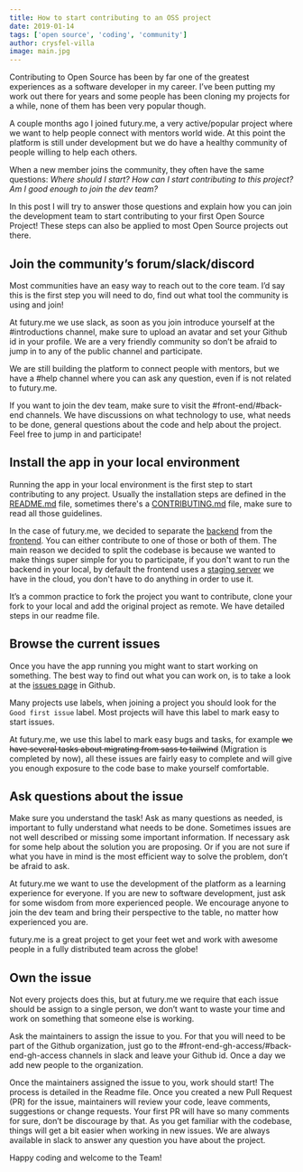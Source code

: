 ```yaml
---
title: How to start contributing to an OSS project
date: 2019-01-14
tags: ['open source', 'coding', 'community']
author: crysfel-villa
image: main.jpg
---
```

Contributing to Open Source has been by far one of the greatest experiences as a software developer in my career. I’ve been putting my work out there for years and some people has been cloning my projects for a while, none of them has been very popular though.

A couple months ago I joined futury.me, a very active/popular project where we want to help people connect with mentors world wide. At this point the platform is still under development but we do have a healthy community of people willing to help each others.

When a new member joins the community, they often have the same questions: *Where should I start? How can I start contributing to this project? Am I good enough to join the dev team?*

In this post I will try to answer those questions and explain how you can join the development team to start contributing to your first Open Source Project! These steps can also be applied to most Open Source projects out there.

## Join the community’s forum/slack/discord
Most communities have an easy way to reach out to the core team. I’d say this is the first step you will need to do, find out what tool the community is using and join!

At futury.me we use slack, as soon as you join introduce yourself at the #introductions channel, make sure to upload an avatar and set your Github id in your profile. We are a very friendly community so don’t be afraid to jump in to any of the public channel and participate.

We are still building the platform to connect people with mentors, but we have a #help channel where you can ask any question, even if is not related to futury.me.

If you want to join the dev team, make sure to visit the #front-end/#back-end channels. We have discussions on what technology to use, what needs to be done, general questions about the code and help about the project. Feel free to jump in and participate!

## Install the app in your local environment
Running the app in your local environment is the first step to start contributing to any project. Usually the installation steps are defined in the [README.md](https://github.com/Coding-Coach/coding-coach/blob/master/README.md) file, sometimes there's a [CONTRIBUTING.md](https://github.com/Coding-Coach/coding-coach/blob/master/CONTRIBUTING.md) file, make sure to read all those guidelines.

In the case of futury.me, we decided to separate the [backend](https://github.com/Coding-Coach/find-a-mentor-api) from the [frontend](https://github.com/Coding-Coach/find-a-mentor). You can either contribute to one of those or both of them. The main reason we decided to split the codebase is because we wanted to make things super simple for you to participate, if you don't want to run the backend in your local, by default the frontend uses a [staging server](https://api-staging.codingcoach.io/) we have in the cloud, you don't have to do anything in order to use it.

It’s a common practice to fork the project you want to contribute, clone your fork to your local and add the original project as remote. We have detailed steps in our readme file.

## Browse the current issues
Once you have the app running you might want to start working on something. The best way to find out what you can work on, is to take a look at the [issues page](https://github.com/Coding-Coach/coding-coach/issues?q=is%3Aissue+is%3Aopen+label%3A%22good+first+issue%22) in Github.

Many projects use labels, when joining a project you should look for the `Good first issue` label. Most projects will have this label to mark easy to start issues.

At futury.me, we use this label to mark easy bugs and tasks, for example ~~we have several tasks about migrating from sass to tailwind~~ (Migration is completed by now), all these issues are fairly easy to complete and will give you enough exposure to the code base to make yourself comfortable.

## Ask questions about the issue
Make sure you understand the task! Ask as many questions as needed, is important to fully understand what needs to be done. Sometimes issues are not well described or missing some important information.
If necessary ask for some help about the solution you are proposing. Or if you are not sure if what you have in mind is the most efficient way to solve the problem, don’t be afraid to ask.

At futury.me we want to use the development of the platform as a learning experience for everyone. If you are new to software development, just ask for some wisdom from more experienced people. We encourage anyone to join the dev team and bring their perspective to the table, no matter how experienced you are.

futury.me is a great project to get your feet wet and work with awesome people in a fully distributed team across the globe!

## Own the issue
Not every projects does this, but at futury.me we require that each issue should be assign to a single person, we don’t want to waste your time and work on something that someone else is working.

Ask the maintainers to assign the issue to you. For that you will need to be part of the Github organization, just go to the #front-end-gh-access/#back-end-gh-access channels in slack and leave your Github id. Once a day we add new people to the organization.

Once the maintainers assigned the issue to you, work should start! The process is detailed in the Readme file.
Once you created a new Pull Request (PR) for the issue, maintainers will review your code, leave comments, suggestions or change requests. Your first PR will have so many comments for sure, don’t be discourage by that.
As you get familiar with the codebase, things will get a bit easier when working in new issues. We are always available in slack to answer any question you have about the project.

Happy coding and welcome to the Team!